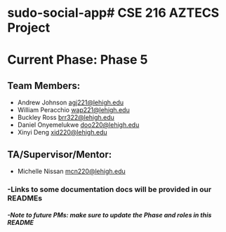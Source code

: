 # sudo-social-app# CSE 216 AZTECS Project
# Current Phase: Phase 5
## Team Members:
+ Andrew Johnson agj221@lehigh.edu
+ William Peracchio wap221@lehigh.edu
+ Buckley Ross brr322@lehigh.edu
+ Daniel Onyemelukwe doo220@lehigh.edu
+ Xinyi Deng xid220@lehigh.edu

## TA/Supervisor/Mentor:
+ Michelle Nissan mcn220@lehigh.edu

### -Links to some documentation docs will be provided in our READMEs

##### -Note to future PMs: make sure to update the Phase and roles in this README
